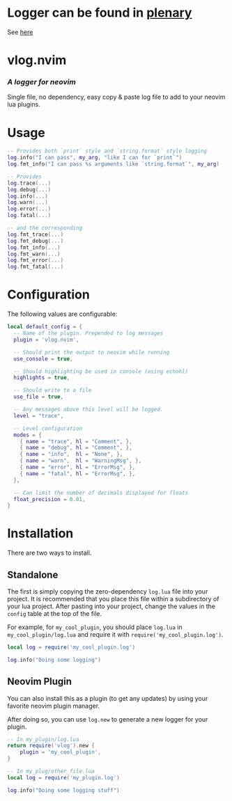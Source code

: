 # Logger can be found in [plenary](https://github.com/nvim-lua/plenary.nvim) 
See [here](https://github.com/tjdevries/vlog.nvim/issues/3#issuecomment-1434960021)

# vlog.nvim

### _A logger for neovim_

Single file, no dependency, easy copy &amp; paste log file to add to your neovim lua plugins.


# Usage

```lua
-- Provides both `print` style and `string.format` style logging
log.info("I can pass", my_arg, "like I can for `print`")
log.fmt_info("I can pass %s arguments like `string.format`", my_arg)

-- Provides 
log.trace(...)
log.debug(...)
log.info(...)
log.warn(...)
log.error(...)
log.fatal(...)

-- and the corresponding
log.fmt_trace(...)
log.fmt_debug(...)
log.fmt_info(...)
log.fmt_warn(...)
log.fmt_error(...)
log.fmt_fatal(...)
```

# Configuration

The following values are configurable:

```lua
local default_config = {
  -- Name of the plugin. Prepended to log messages
  plugin = 'vlog.nvim',

  -- Should print the output to neovim while running
  use_console = true,

  -- Should highlighting be used in console (using echohl)
  highlights = true,

  -- Should write to a file
  use_file = true,

  -- Any messages above this level will be logged.
  level = "trace",

  -- Level configuration
  modes = {
    { name = "trace", hl = "Comment", },
    { name = "debug", hl = "Comment", },
    { name = "info",  hl = "None", },
    { name = "warn",  hl = "WarningMsg", },
    { name = "error", hl = "ErrorMsg", },
    { name = "fatal", hl = "ErrorMsg", },
  },

  -- Can limit the number of decimals displayed for floats
  float_precision = 0.01,
}
```


# Installation

There are two ways to install.

## Standalone

The first is simply copying the zero-dependency `log.lua` file into your project. It is recommended that you place this file within a subdirectory of your lua project. After pasting into your project, change the values in the `config` table at the top of the file.

For example, for `my_cool_plugin`, you should place `log.lua` in `my_cool_plugin/log.lua` and require it with `require('my_cool_plugin.log')`.

```lua
local log = require('my_cool_plugin.log')

log.info("Doing some logging")
```

## Neovim Plugin

You can also install this as a plugin (to get any updates) by using your favorite neovim plugin manager.

After doing so, you can use `log.new` to generate a new logger for your plugin.

```lua
-- In my_plugin/log.lua
return require('vlog').new {
    plugin = 'my_cool_plugin',
}

-- In my_plug/other_file.lua
local log = require('my_plugin.log')

log.info("Doing some logging stuff")
```
